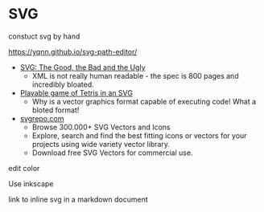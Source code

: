 SVG
===

constuct svg by hand

https://yqnn.github.io/svg-path-editor/

* [SVG: The Good, the Bad and the Ugly](https://www.eisfunke.com/article/svg-the-good-the-bad-and-the-ugly.html)
    * XML is not really human readable - the spec is 800 pages and incredibly bloated.
* [Playable game of Tetris in an SVG](https://www.xul.fr/svgtetris.svg)
    * Why is a vector graphics format capable of executing code! What a bloted format!
* [svgrepo.com](https://www.svgrepo.com/)
    * Browse 300.000+ SVG Vectors and Icons
    * Explore, search and find the best fitting icons or vectors for your projects using wide variety vector library.
    * Download free SVG Vectors for commercial use.

edit color

Use inkscape

link to inline svg in a markdown document
